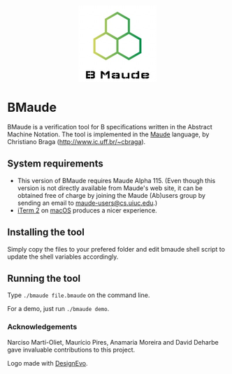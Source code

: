 <p align="center">
<img src="./bmaude.jpg">
</p>

# BMaude
BMaude is a verification tool for B specifications written in the Abstract Machine Notation. The tool is implemented in the [Maude](http://maude.cs.uiuc.edu) language, by Christiano Braga (<http://www.ic.uff.br/~cbraga>).

## System requirements
* This version of BMaude requires Maude Alpha 115. (Even though this version is not directly available from Maude's web site, it can be obtained free of charge by joining the Maude (Ab)users group by sending an email to maude-users@cs.uiuc.edu.)
* [iTerm 2](https://www.iterm2.com) on [macOS](https://www.apple.com/br/macos/) produces a nicer experience.

## Installing the tool

Simply copy the files to your prefered folder and edit bmaude shell script to update the shell variables accordingly.

## Running the tool

Type `./bmaude file.bmaude` on the command line. 

For a demo, just run `./bmaude demo`.

### Acknowledgements

Narciso Martí-Oliet, Maurício Pires, Anamaria Moreira and David Deharbe gave invaluable contributions to this project.

<div>Logo made with <a href="https://www.designevo.com/" title="Free Online Logo Maker">DesignEvo</a>.</div>



